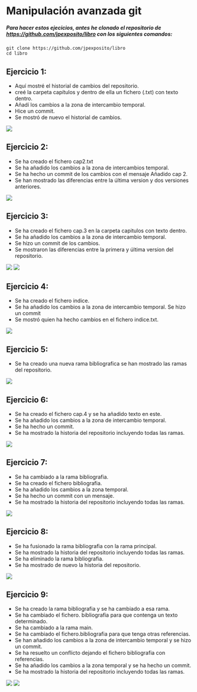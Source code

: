 # Manipulación avanzada git

##### Para hacer estos ejecicios, antes he clonado el repositorio de https://github.com/jpexposito/libro con los siguientes comandos:

```
git clone https://github.com/jpexposito/libro 
cd libro
```
## Ejercicio 1: 

- Aquí mostré el historial de cambios del repositorio.
- creé la carpeta capítulos y dentro de ella un fichero (.txt) con texto dentro.
- Añadí los cambios a la zona de intercambio temporal.
- Hice un commit.
- Se mostró de nuevo el historial de cambios. 

<div>
<img src="img/Ejercicio1.png">
</div>

## Ejercicio 2:
- Se ha creado el fichero cap2.txt
- Se ha añadido los cambios a la zona de intercambios temporal.
- Se ha hecho un commit de los cambios con el mensaje Añadido cap 2.
- Se han mostrado las diferencias entre la última version y dos versiones anteriores.

<div>
<img src="img/Ejercicio2.png">
</div>

## Ejercicio 3:
- Se ha creado el fichero cap.3 en la carpeta capitulos con texto dentro.
- Se ha añadido los cambios a la zona de intercambio temporal.
- Se hizo un commit de los cambios.
- Se mostraron las diferencias entre la primera y última version del repositorio.
<div>
<img src="img/Ejercicio3_1.png">
<img src="img/Ejercicio3_2.png">
</div>

## Ejercicio 4:
- Se ha creado el fichero indice.
- Se ha añadido los cambios a la zona de intercambio temporal.
Se hizo un commit
- Se mostró quien ha hecho cambios en el fichero indice.txt.

<div>
<img src="img/Ejercicio 4.png">
</div>

## Ejercicio 5:
- Se ha creado una nueva rama bibliografica se han mostrado las ramas del repositorio.
<div>
<img src="img/Ejercicio 5.png">
</div>

## Ejercicio 6:
- Se ha creado el fichero cap.4 y se ha añadido texto en este.
- Se ha añadido los cambios a la zona de intercambio temporal.
- Se ha hecho un commit.
-  Se ha mostrado la historia del repositorio incluyendo todas las ramas.
<div>
<img src="img/Ejercicio 6.png">
</div>

## Ejercicio 7:
- Se ha cambiado a la rama bibliografia.
- Se ha creado el fichero bibliografia.
- Se ha añadido los cambios a la zona temporal.
- Se ha hecho un commit con un mensaje.
- Se ha mostrado la historia del repositorio incluyendo todas las ramas.
<div>
<img src="img/Ejercicio 7.png">
</div>

## Ejercicio 8:
- Se ha fusionado la rama bibliografia con la rama principal.
- Se ha mostrado la historia del repositorio incluyendo todas las ramas.
- Se ha eliminado la rama bibliografia.
- Se ha mostrado de nuevo la historia del repositorio.
<div>
<img src="img/Ejercicio 8.png">
</div>

## Ejercicio 9:
- Se ha creado la rama bibliografia y se ha cambiado a esa rama.
- Se ha cambiado el fichero. bibliografia para que contenga un texto determinado.
- Se ha cambiado a la rama main.
- Se ha cambiado el fichero.bibliografia para que tenga otras referencias.
- Se han añadido los cambios a la  zona de intercambio temporal y se hizo un commit.
- Se ha resuelto un conflicto dejando el fichero bibliografia con referencias.
- Se ha añadido los cambios a la zona temporal y se ha hecho un commit.
- Se ha mostrado la historia del repositorio incluyendo todas las ramas.
<div>
<img src="img/Ejercicio 9_1.png">
<img src="img/Ejercicio 9_2.png">
</div>
